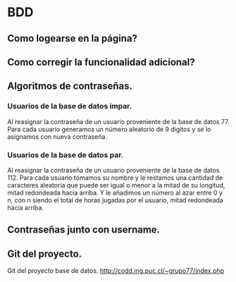 # BDD

## Como logearse en la página?



## Como corregir la funcionalidad adicional?



## Algoritmos de contraseñas.

### Usuarios de la base de datos impar.
Al reasignar la contraseña de un usuario proveniente de la base de datos 77. Para cada usuario generamos un número aleatorio de 9 digitos y se lo asignamos con nueva contraseña.

### Usuarios de la base de datos par.
Al reasignar la contraseña de un usuario proveniente de la base de datos 112. Para cada usuario tomamos su nombre y le restamos una cantidad de caracteres aleatoria que puede ser igual o menor a la mitad de su longitud, mitad redondeada hacia arriba. Y le añadimos un número al azar entre 0 y n, con n siendo el total de horas jugadas por el usuario, mitad redondeada hacia arriba.


## Contraseñas junto con username.



## Git del proyecto.
Git del proyecto base de datos.
http://codd.ing.puc.cl/~grupo77/index.php
